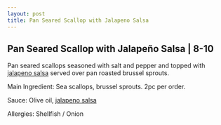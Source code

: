 ```yaml
---
layout: post
title: Pan Seared Scallop with Jalapeno Salsa
---
```


## Pan Seared Scallop with Jalapeño Salsa | 8-10

Pan seared scallops seasoned with salt and pepper and topped with [jalapeno salsa](../sauces/jalapeno-salsa.md) served over pan roasted brussel sprouts.

Main Ingredient: Sea scallops, brussel sprouts. 2pc per order.

Sauce: Olive oil, [jalapeno salsa](../sauces/jalapeno-salsa.md)

Allergies: Shellfish / Onion